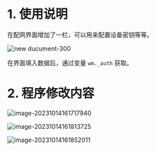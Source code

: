 # 1. 使用说明

在配网界面增加了一栏，可以用来配置设备密钥等等。

![new ducument-300](https://res.cloudinary.com/dqv7zex1k/image/upload/v1697270720/2023/10/f20379d405ba7f8a2f63fbb42a090cae.jpg)

在界面填入数据后，通过变量 `wm._auth` 获取。

# 2. 程序修改内容

![image-20231014161717940](https://s2.loli.net/2023/10/14/IiVAYEGDo8lZTH4.png)

![image-20231014161813725](https://s2.loli.net/2023/10/14/8wVhmucIOTYNPJW.png)

![image-20231014161852011](https://s2.loli.net/2023/10/14/Fb2KwHlNqTtoRxf.png)